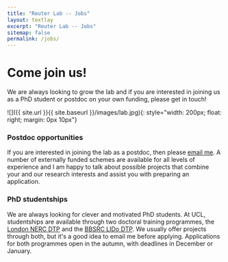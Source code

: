 ```yaml
---
title: "Reuter Lab -- Jobs"
layout: textlay
excerpt: "Reuter Lab -- Jobs"
sitemap: false
permalink: /jobs/
---
```


# Come join us!

We are always looking to grow the lab and if you are interested in joining us as a PhD student or postdoc on your own funding, please get in touch!


![]({{ site.url }}{{ site.baseurl }}/images/lab.jpg){: style="width: 200px; float: right; margin: 0px  10px"}

### Postdoc opportunities

If you are interested in joining the lab as a postdoc, then please [email me](mailto:m.reuter@ucl.ac.uk). A number of externally funded schemes are available for all levels of experience and I am happy to talk about possible projects that combine your and our research interests and assist you with preparing an application.


### PhD studentships

We are always looking for clever and motivated PhD students. At UCL, studentships are available through two doctoral training programmes, the [London NERC DTP](https://london-nerc-dtp.org) and the [BBSRC LIDo DTP](https://www.lido-dtp.ac.uk). We usually offer projects through both, but it's a good idea to email me before applying. Applications for both programmes open in the autumn, with deadlines in December or January.





 
 
 
